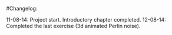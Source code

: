 #Changelog:

11-08-14: Project start. Introductory chapter completed.
12-08-14: Completed the last exercise (3d animated Perlin noise). 